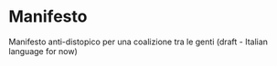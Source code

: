 # Manifesto
Manifesto anti-distopico per una coalizione tra le genti (draft - Italian language for now)
